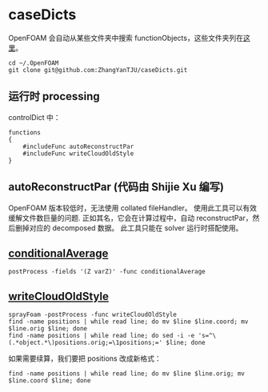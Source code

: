 # caseDicts

OpenFOAM 会自动从某些文件夹中搜索 functionObjects，这些文件夹列在[这里](https://github.com/OpenFOAM/OpenFOAM-dev/blob/master/src/OpenFOAM/db/dictionary/functionEntries/includeFuncEntry/includeFuncEntry.H)。
```
cd ~/.OpenFOAM
git clone git@github.com:ZhangYanTJU/caseDicts.git
```

## 运行时 processing

controlDict 中：

```
functions
{
    #includeFunc autoReconstructPar
    #includeFunc writeCloudOldStyle
}
```

## autoReconstructPar (代码由 Shijie Xu 编写)
OpenFOAM 版本较低时，无法使用 collated fileHandler。
使用此工具可以有效缓解文件数巨量的问题.
正如其名，它会在计算过程中，自动 reconstructPar，然后删掉对应的 decomposed 数据。
此工具只能在 solver 运行时搭配使用。

## [conditionalAverage](https://github.com/ZmengXu/conditionalAverage)
```
postProcess -fields '(Z varZ)' -func conditionalAverage
```

## [writeCloudOldStyle](https://github.com/blueCFD/lagrangianExtraFunctionObjects)
```
sprayFoam -postProcess -func writeCloudOldStyle
find -name positions | while read line; do mv $line $line.coord; mv $line.orig $line; done
find -name positions | while read line; do sed -i -e 's=^\(.*object.*\)positions.orig;=\1positions;=' $line; done
```
如果需要续算，我们要把 positions 改成新格式：
```
find -name positions | while read line; do mv $line $line.orig; mv $line.coord $line; done
```